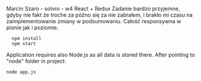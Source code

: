 Marcin Szaro - solvro - w4
React + Redux
Zadanie bardzo przyjemne, gdyby nie fakt że troche za późno się za nie zabrałem, i brakło mi czasu na zaimplementowanie zmiany w podsumowaniu. Całość responsywna w pionie jak i poziomie.
```
  npm install
  npm start
```
Application requires also Node.js as all data is stored there.
After pointing to "node" folder in project:
```
node app.js
```
